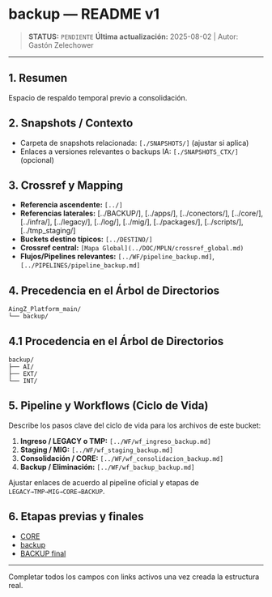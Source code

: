 # backup — README v1

> **STATUS:** `PENDIENTE`
> **Última actualización:** 2025-08-02 | Autor: Gastón Zelechower

---

## 1. Resumen
Espacio de respaldo temporal previo a consolidación.

## 2. Snapshots / Contexto
- Carpeta de snapshots relacionada: `[./SNAPSHOTS/]` (ajustar si aplica)
- Enlaces a versiones relevantes o backups IA: `[./SNAPSHOTS_CTX/]` (opcional)

## 3. Crossref y Mapping
- **Referencia ascendente:** `[../]`
- **Referencias laterales:** [../BACKUP/], [../apps/], [../conectors/], [../core/], [../infra/], [../legacy/], [../log/], [../mig/], [../packages/], [../scripts/], [../tmp_staging/]
- **Buckets destino típicos:** `[../DESTINO/]`
- **Crossref central:** `[Mapa Global](../DOC/MPLN/crossref_global.md)`
- **Flujos/Pipelines relevantes:** `[../WF/pipeline_backup.md]`, `[../PIPELINES/pipeline_backup.md]`

## 4. Precedencia en el Árbol de Directorios
```text
AingZ_Platform_main/
└── backup/
```

## 4.1 Procedencia en el Árbol de Directorios
```text
backup/
├── AI/
├── EXT/
└── INT/
```

## 5. Pipeline y Workflows (Ciclo de Vida)
Describe los pasos clave del ciclo de vida para los archivos de este bucket:
1. **Ingreso / LEGACY o TMP:** `[../WF/wf_ingreso_backup.md]`
2. **Staging / MIG:** `[../WF/wf_staging_backup.md]`
3. **Consolidación / CORE:** `[../WF/wf_consolidacion_backup.md]`
4. **Backup / Eliminación:** `[../WF/wf_backup_backup.md]`

Ajustar enlaces de acuerdo al pipeline oficial y etapas de `LEGACY→TMP→MIG→CORE→BACKUP`.

## 6. Etapas previas y finales
- [CORE](../core/)
- [backup](./)
- [BACKUP final](../BACKUP/)

---

Completar todos los campos con links activos una vez creada la estructura real.

